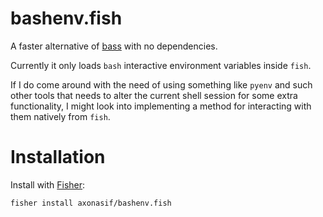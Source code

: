 # bashenv.fish

A faster alternative of [bass](https://github.com/edc/bass) with no dependencies.

Currently it only loads `bash` interactive environment variables inside `fish`.

If I do come around with the need of using something like `pyenv` and such other tools that needs to alter the current shell session for some extra functionality, I might look into implementing a method for interacting with them natively from `fish`.

# Installation

Install with [Fisher](https://github.com/jorgebucaran/fisher):

```console
fisher install axonasif/bashenv.fish
```
